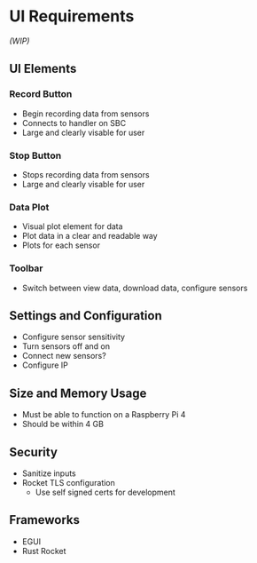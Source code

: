 # UI Requirements
*(WIP)*

## UI Elements

### Record Button
* Begin recording data from sensors
* Connects to handler on SBC
* Large and clearly visable for user

### Stop Button
* Stops recording data from sensors
* Large and clearly visable for user

### Data Plot
* Visual plot element for data
* Plot data in a clear and readable way
* Plots for each sensor

### Toolbar
* Switch between view data, download data, configure sensors

## Settings and Configuration
* Configure sensor sensitivity
* Turn sensors off and on
* Connect new sensors?
* Configure IP

## Size and Memory Usage
* Must be able to function on a Raspberry Pi 4
* Should be within 4 GB

## Security
* Sanitize inputs
* Rocket TLS configuration
    * Use self signed certs for development

## Frameworks
* EGUI
* Rust Rocket
